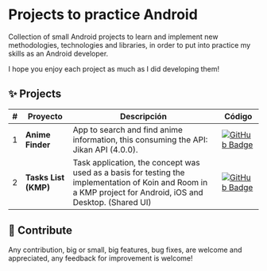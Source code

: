 # Projects to practice Android

Collection of small Android projects to learn and implement new methodologies, technologies and libraries, in order to put into practice my skills as an Android developer.

I hope you enjoy each project as much as I did developing them!

## ✨ Projects

| # | Proyecto | Descripción | Código |
| --- | ---------------- | ------------------------------------------------------------------------ | ------------------------------------------------------------- |
| 1   | **Anime Finder** | App to search and find anime information, this consuming the API: Jikan API (4.0.0). | [![GitHub Badge](https://img.shields.io/badge/Código-181717?logo=github&logoColor=fff&style=flat-square)](https://github.com/crisacm/android-learning-projects/tree/main/anime-finder) |
| 2   | **Tasks List (KMP)** | Task application, the concept was used as a basis for testing the implementation of Koin and Room in a KMP project for Android, iOS and Desktop. (Shared UI) | [![GitHub Badge](https://img.shields.io/badge/Código-181717?logo=github&logoColor=fff&style=flat-square)](https://github.com/crisacm/android-learning-projects/tree/main/kmm-koin-room) |

## 🤝 Contribute

Any contribution, big or small, big features, bug fixes, are welcome and appreciated, any feedback for improvement is welcome!